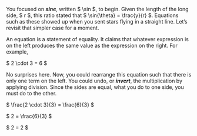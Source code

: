 <p class="main-text small-text">
    You focused on <strong><em>sine</em></strong>, written $ \sin $, to begin. Given the length of the long side, $ r $, this ratio stated that $ \sin{\theta} = \frac{y}{r} $. Equations such as these showed up when you sent stars flying in a straight line. Let’s revisit that simpler case for a moment.
</p>
<p class="main-text small-text">
    An equation is a statement of equality. It claims that whatever expression is on the left produces the same value as the expression on the right. For example,
</p>
<p class="main-text small-text">
    $ 2 \cdot 3 = 6 $
</p>
<p class="main-text small-text">
    No surprises here. Now, you could rearrange this equation such that there is only one term on the left. You could undo, or <strong><em>invert</em></strong>, the multiplication by applying division. Since the sides are equal, what you do to one side, you must do to the other.
</p>
<p class="main-text small-text">
    $ \frac{2 \cdot 3}{3} = \frac{6}{3} $
</p>
<p class="main-text small-text">
    $ 2 = \frac{6}{3} $
</p>
<p class="main-text small-text">
    $ 2 = 2 $
</p>